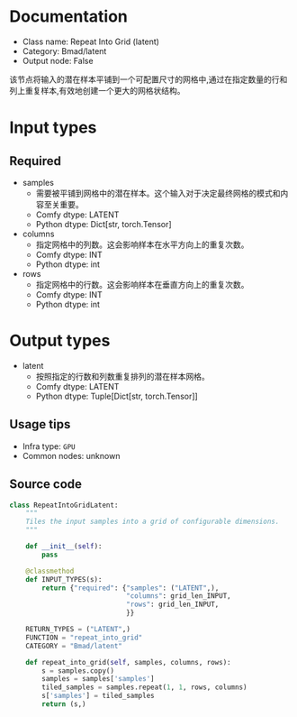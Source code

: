 
# Documentation
- Class name: Repeat Into Grid (latent)
- Category: Bmad/latent
- Output node: False

该节点将输入的潜在样本平铺到一个可配置尺寸的网格中,通过在指定数量的行和列上重复样本,有效地创建一个更大的网格状结构。

# Input types
## Required
- samples
    - 需要被平铺到网格中的潜在样本。这个输入对于决定最终网格的模式和内容至关重要。
    - Comfy dtype: LATENT
    - Python dtype: Dict[str, torch.Tensor]
- columns
    - 指定网格中的列数。这会影响样本在水平方向上的重复次数。
    - Comfy dtype: INT
    - Python dtype: int
- rows
    - 指定网格中的行数。这会影响样本在垂直方向上的重复次数。
    - Comfy dtype: INT
    - Python dtype: int

# Output types
- latent
    - 按照指定的行数和列数重复排列的潜在样本网格。
    - Comfy dtype: LATENT
    - Python dtype: Tuple[Dict[str, torch.Tensor]]


## Usage tips
- Infra type: `GPU`
- Common nodes: unknown


## Source code
```python
class RepeatIntoGridLatent:
    """
    Tiles the input samples into a grid of configurable dimensions.
    """

    def __init__(self):
        pass

    @classmethod
    def INPUT_TYPES(s):
        return {"required": {"samples": ("LATENT",),
                             "columns": grid_len_INPUT,
                             "rows": grid_len_INPUT,
                             }}

    RETURN_TYPES = ("LATENT",)
    FUNCTION = "repeat_into_grid"
    CATEGORY = "Bmad/latent"

    def repeat_into_grid(self, samples, columns, rows):
        s = samples.copy()
        samples = samples['samples']
        tiled_samples = samples.repeat(1, 1, rows, columns)
        s['samples'] = tiled_samples
        return (s,)

```
